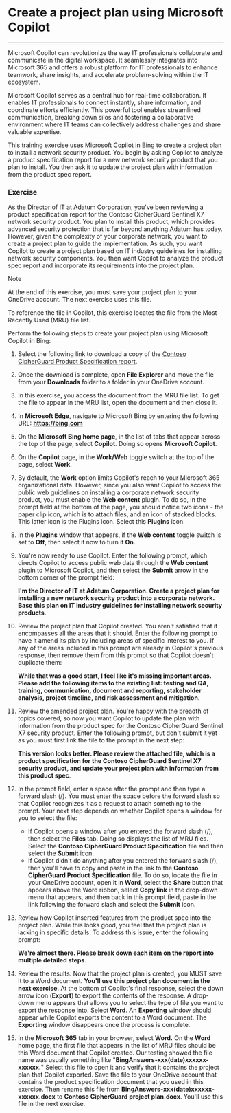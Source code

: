 
# Create a project plan using Microsoft Copilot
---
Microsoft Copilot can revolutionize the way IT professionals collaborate and communicate in the digital workspace. It seamlessly integrates into Microsoft 365 and offers a robust platform for IT professionals to enhance teamwork, share insights, and accelerate problem-solving within the IT ecosystem.

Microsoft Copilot serves as a central hub for real-time collaboration. It enables IT professionals to connect instantly, share information, and coordinate efforts efficiently. This powerful tool enables streamlined communication, breaking down silos and fostering a collaborative environment where IT teams can collectively address challenges and share valuable expertise.

This training exercise uses Microsoft Copilot in Bing to create a project plan to install a network security product. You begin by asking Copilot to analyze a product specification report for a new network security product that you plan to install. You then ask it to update the project plan with information from the product spec report.

### Exercise

As the Director of IT at Adatum Corporation, you've been reviewing a product specification report for the Contoso CipherGuard Sentinel X7 network security product. You plan to install this product, which provides advanced security protection that is far beyond anything Adatum has today. However, given the complexity of your corporate network, you want to create a project plan to guide the implementation. As such, you want Copilot to create a project plan based on IT industry guidelines for installing network security components. You then want Copilot to analyze the product spec report and incorporate its requirements into the project plan.

> [!NOTE]
> At the end of this exercise, you must save your project plan to your OneDrive account. The next exercise uses this file.

To reference the file in Copilot, this exercise locates the file from the Most Recently Used (MRU) file list.

Perform the following steps to create your project plan using Microsoft Copilot in Bing:

1.  Select the following link to download a copy of the [Contoso CipherGuard Product Specification report](https://edxinteractivepage.blob.core.windows.net/ms-4004/Contoso%20CipherGuard%20Product%20Specification.docx).
2.  Once the download is complete, open **File Explorer** and move the file from your **Downloads** folder to a folder in your OneDrive account.
3.  In this exercise, you access the document from the MRU file list. To get the file to appear in the MRU list, open the document and then close it.
4.  In **Microsoft Edge**, navigate to Microsoft Bing by entering the following URL: **https://bing.com**
5.  On the **Microsoft Bing home page**, in the list of tabs that appear across the top of the page, select **Copilot**. Doing so opens **Microsoft Copilot**.
6.  On the **Copilot** page, in the **Work/Web** toggle switch at the top of the page, select **Work**.
7.  By default, the **Work** option limits Copilot's reach to your Microsoft 365 organizational data. However, since you also want Copilot to access the public web guidelines on installing a corporate network security product, you must enable the **Web content** plugin. To do so, in the prompt field at the bottom of the page, you should notice two icons - the paper clip icon, which is to attach files, and an icon of stacked blocks. This latter icon is the Plugins icon. Select this **Plugins** icon.
8.  In the **Plugins** window that appears, if the **Web content** toggle switch is set to **Off**, then select it now to turn it **On**.
9.  You're now ready to use Copilot. Enter the following prompt, which directs Copilot to access public web data through the **Web content** plugin to Microsoft Copilot, and then select the **Submit** arrow in the bottom corner of the prompt field:
    
    **I'm the Director of IT at Adatum Corporation. Create a project plan for installing a new network security product into a corporate network. Base this plan on IT industry guidelines for installing network security products**.
10. Review the project plan that Copilot created. You aren't satisfied that it encompasses all the areas that it should. Enter the following prompt to have it amend its plan by including areas of specific interest to you. If any of the areas included in this prompt are already in Copilot's previous response, then remove them from this prompt so that Copilot doesn't duplicate them:
    
    **While that was a good start, I feel like it's missing important areas. Please add the following items to the existing list: testing and QA, training, communication, document and reporting, stakeholder analysis, project timeline, and risk assessment and mitigation.**
11. Review the amended project plan. You're happy with the breadth of topics covered, so now you want Copilot to update the plan with information from the product spec for the Contoso CipherGuard Sentinel X7 security product. Enter the following prompt, but don't submit it yet as you must first link the file to the prompt in the next step:
    
    **This version looks better. Please review the attached file, which is a product specification for the Contoso CipherGuard Sentinel X7 security product, and update your project plan with information from this product spec**.
12. In the prompt field, enter a space after the prompt and then type a forward slash (/). You must enter the space before the forward slash so that Copilot recognizes it as a request to attach something to the prompt. Your next step depends on whether Copilot opens a window for you to select the file:
     -  If Copilot opens a window after you entered the forward slash (/), then select the **Files** tab. Doing so displays the list of MRU files. Select the **Contoso CipherGuard Product Specification** file and then select the **Submit** icon.
     -  If Copilot didn't do anything after you entered the forward slash (/), then you'll have to copy and paste in the link to the **Contoso CipherGuard Product Specification** file. To do so, locate the file in your OneDrive account, open it in **Word**, select the **Share** button that appears above the Word ribbon, select **Copy link** in the drop-down menu that appears, and then back in this prompt field, paste in the link following the forward slash and select the **Submit** icon.
13. Review how Copilot inserted features from the product spec into the project plan. While this looks good, you feel that the project plan is lacking in specific details. To address this issue, enter the following prompt:
    
    **We're almost there. Please break down each item on the report into multiple detailed steps**.
14. Review the results. Now that the project plan is created, you MUST save it to a Word document. **You'll use this project plan document in the next exercise**. At the bottom of Copilot's final response, select the down arrow icon (**Export**) to export the contents of the response. A drop-down menu appears that allows you to select the type of file you want to export the response into. Select **Word**. An **Exporting** window should appear while Copilot exports the content to a Word document. The **Exporting** window disappears once the process is complete.
15. In the **Microsoft 365** tab in your browser, select **Word.** On the **Word** home page, the first file that appears in the list of MRU files should be this Word document that Copilot created. Our testing showed the file name was usually something like "**BingAnswers-xxx(date)xxxxxx-xxxxxx.**" Select this file to open it and verify that it contains the project plan that Copilot exported. Save the file to your OneDrive account that contains the product specification document that you used in this exercise. Then rename this file from **BingAnswers-xxx(date)xxxxxx-xxxxxx.docx** to **Contoso CipherGuard project plan.docx**. You'll use this file in the next exercise.
